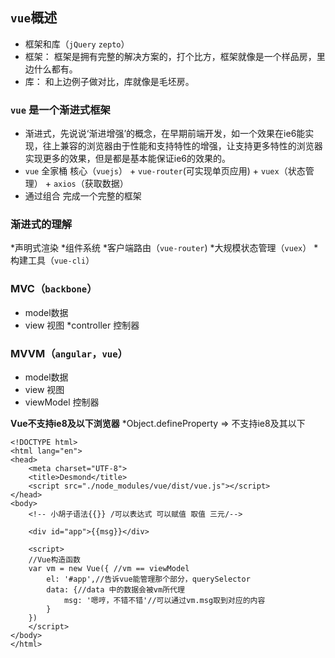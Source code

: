 ## `vue`概述
- 框架和库（`jQuery` `zepto`）
- 框架： 框架是拥有完整的解决方案的，打个比方，框架就像是一个样品房，里边什么都有。
- 库： 和上边例子做对比，库就像是毛坯房。

### `vue` 是一个渐进式框架
- 渐进式，先说说‘渐进增强’的概念，在早期前端开发，如一个效果在ie6能实现，往上兼容的浏览器由于性能和支持特性的增强，让支持更多特性的浏览器实现更多的效果，但是都是基本能保证ie6的效果的。
- `vue` 全家桶 核心（`vuejs`） + `vue-router`(可实现单页应用) + `vuex`（状态管理） + `axios`（获取数据）
- 通过组合 完成一个完整的框架

### 渐进式的理解
*声明式渲染
*组件系统
*客户端路由（`vue-router`)
*大规模状态管理（`vuex`）
*构建工具（`vue-cli`）

### MVC（`backbone`）
* model数据
* view 视图
*controller 控制器

### MVVM（`angular`，`vue`）
* model数据
* view 视图
* viewModel 控制器

**Vue不支持ie8及以下浏览器**
*Object.defineProperty => 不支持ie8及其以下

```
<!DOCTYPE html>
<html lang="en">
<head>
	<meta charset="UTF-8">
	<title>Desmond</title>
	<script src="./node_modules/vue/dist/vue.js"></script>
</head>
<body>
	<!-- 小胡子语法{{}} /可以表达式 可以赋值 取值 三元/-->

	<div id="app">{{msg}}</div>
	
	<script>
	//Vue构造函数
	var vm = new Vue({ //vm == viewModel
		el: '#app',//告诉vue能管理那个部分，querySelector
		data: {//data 中的数据会被vm所代理
			msg: '嗯哼，不错不错'//可以通过vm.msg取到对应的内容
		}
	})
	</script>
</body>
</html>
```
